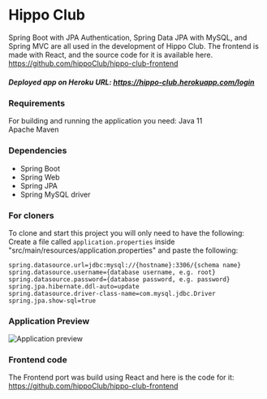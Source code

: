 # Hippo Club 
Spring Boot with JPA Authentication, Spring Data JPA with MySQL, and Spring MVC are all used in the development of Hippo Club.
The frontend is made with React, and the source code for it is available here. https://github.com/hippoClub/hippo-club-frontend

##### Deployed app on Heroku URL: https://hippo-club.herokuapp.com/login

### Requirements
For building and running the application you need:
Java 11<br/>
Apache Maven

### Dependencies
* Spring Boot
* Spring Web
* Spring JPA
* Spring MySQL driver

### For cloners
To clone and start this project you will only need to have the following: 
Create a file called `application.properties` inside "src/main/resources/application.properties" and paste the following:
   ```
   spring.datasource.url=jdbc:mysql://{hostname}:3306/{schema name}
   spring.datasource.username={database username, e.g. root}
   spring.datasource.password={database password, e.g. password}
   spring.jpa.hibernate.ddl-auto=update
   spring.datasource.driver-class-name=com.mysql.jdbc.Driver
   spring.jpa.show-sql=true
   ```   
### Application Preview

![Application preview](https://media.giphy.com/media/pHp2vxCKFSs4mLcCuZ/giphy.gif)

### Frontend code
The Frontend port was build using React and here is the code for it: https://github.com/hippoClub/hippo-club-frontend
